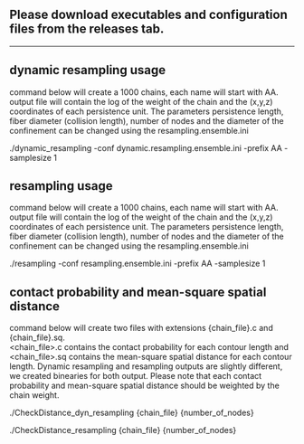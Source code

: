 Please download executables and configuration files from the releases tab.
------------------------------------------------------------------------------
------------------------------------------------------------------------------

dynamic resampling usage
-----------------------------


command below will create a 1000 chains, each name will start with AA. output file will contain the log of the weight of the chain and the (x,y,z) coordinates of each persistence unit. The parameters persistence length, fiber diameter (collision length), number of nodes and the diameter of the confinement can be changed using the resampling.ensemble.ini

./dynamic_resampling -conf dynamic.resampling.ensemble.ini -prefix AA -samplesize 1



resampling usage
-----------------------------


command below will create a 1000 chains, each name will start with AA.
output file will contain the log of the weight of the chain and the (x,y,z) coordinates
of each persistence unit.
The parameters persistence length, fiber diameter (collision length), number of nodes and the
diameter of the confinement can be changed using the resampling.ensemble.ini

./resampling -conf resampling.ensemble.ini -prefix AA -samplesize 1


contact probability and mean-square spatial distance
------------------------------------------------------

command below will create two files with extensions {chain_file}.c and {chain_file}.sq.  
<chain_file>.c contains the contact probability for each contour length and 
<chain_file>.sq contains the mean-square spatial distance for each contour length.
Dynamic resampling and resampling outputs are slightly different, we created binearies for 
both output.
Please note that each contact probability and mean-square spatial distance should be
weighted by the chain weight.

./CheckDistance_dyn_resampling {chain_file} {number_of_nodes}


./CheckDistance_resampling {chain_file} {number_of_nodes}



